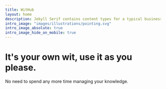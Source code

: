 ```yaml
---
title: WitHub
layout: home
description: Jekyll Serif contains content types for a typical business website. The theme is fully responsive, blazing fast and artfully illustrated.
intro_image: "images/illustrations/pointing.svg"
intro_image_absolute: true
intro_image_hide_on_mobile: true
---
```



# It's your own wit, use it as you please.

No need to spend any more time managing your knowledge.